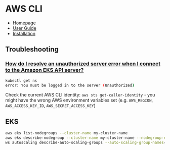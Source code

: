 # AWS CLI

* [Homepage](https://docs.aws.amazon.com/cli/index.html#lang/en_us)
* [User Guide](https://docs.aws.amazon.com/cli/latest/userguide/cli-chap-welcome.html)
* [Installation](https://docs.aws.amazon.com/cli/latest/userguide/cli-chap-install.html)

## Troubleshooting

### [How do I resolve an unauthorized server error when I connect to the Amazon EKS API server?](https://aws.amazon.com/premiumsupport/knowledge-center/eks-api-server-unauthorized-error/)

```bash
kubectl get ns
error: You must be logged in to the server (Unauthorized)
```

Check the current AWS CLI identity: `aws sts get-caller-identity` - you might have the wrong AWS environment variables set (e.g. `AWS_REGION`, `AWS_ACCESS_KEY_ID`, `AWS_SECRET_ACCESS_KEY`)


## EKS

```bash
aws eks list-nodegroups --cluster-name my-cluster-name
aws eks describe-nodegroup --cluster-name my-cluster-name --nodegroup-name my-nodegroup
ws autoscaling describe-auto-scaling-groups --auto-scaling-group-names=my-eks-id
```